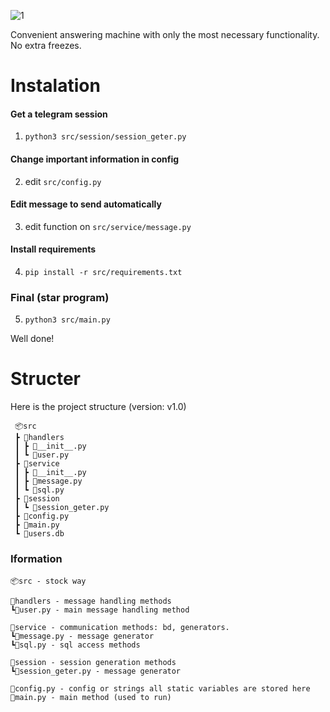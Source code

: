 ![1](https://user-images.githubusercontent.com/52669201/212096641-09508dca-9491-43aa-bbca-d284faf2aca1.png)


Convenient answering machine with only the most necessary functionality. No extra freezes.


# Instalation

#### Get a telegram session
1. ```python3 src/session/session_geter.py```

#### Change important information in config
2. edit ```src/config.py```

#### Edit message to send automatically
3. edit function on  ```src/service/message.py```

#### Install requirements
4. ```pip install -r src/requirements.txt```

### Final (star program)
5. ```python3 src/main.py```

Well done!

# Structer
Here is the project structure (version: v1.0)

```
 📦src 
 ┣ 📂handlers 
 ┃ ┣ 📜__init__.py
 ┃ ┗ 📜user.py
 ┣ 📂service
 ┃ ┣ 📜__init__.py
 ┃ ┣ 📜message.py
 ┃ ┗ 📜sql.py
 ┣ 📂session
 ┃ ┗ 📜session_geter.py
 ┣ 📜config.py
 ┣ 📜main.py
 ┗ 📜users.db
```

### Iformation


```
📦src - stock way

📂handlers - message handling methods
┗📜user.py - main message handling method

📂service - communication methods: bd, generators.
┗📜message.py - message generator
┗📜sql.py - sql access methods

📂session - session generation methods
┗📜session_geter.py - message generator

📜config.py - config or strings all static variables are stored here
📜main.py - main method (used to run)
```



